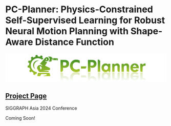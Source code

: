 # PC-Planner: Physics-Constrained Self-Supervised Learning for Robust Neural Motion Planning with Shape-Aware Distance Function

![PC-Planner](https://raw.githubusercontent.com/fishcrap/open_access_assets/main/pc-planner/figs/pc-planner-logo.png)

## [Project Page](https://zju3dv.github.io/pc-planner/)

SIGGRAPH Asia 2024 Conference

Coming Soon!
